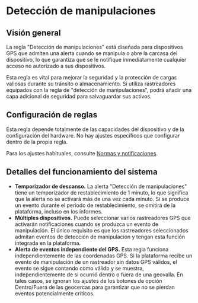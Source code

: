# Detección de manipulaciones

## Visión general

La regla "Detección de manipulaciones" está diseñada para dispositivos GPS que admiten una alerta cuando se manipula o abre la carcasa del dispositivo, lo que garantiza que se le notifique inmediatamente cualquier acceso no autorizado a sus dispositivos.

Esta regla es vital para mejorar la seguridad y la protección de cargas valiosas durante su tránsito o almacenamiento. Si utiliza rastreadores equipados con la regla de "detección de manipulaciones", podrá añadir una capa adicional de seguridad para salvaguardar sus activos.

## Configuración de reglas

Esta regla depende totalmente de las capacidades del dispositivo y de la configuración del hardware. No hay ajustes específicos que configurar dentro de la propia regla.

Para los ajustes habituales, consulte [Normas y notificaciones](../).

## Detalles del funcionamiento del sistema

* **Temporizador de descanso.** La alerta "Detección de manipulaciones" tiene un temporizador de restablecimiento de 1 minuto, lo que significa que la alerta no se activará más de una vez cada minuto. Si se produce un evento durante el periodo de restablecimiento, se omitirá de la plataforma, incluso en los informes.
* **Múltiples dispositivos.** Puede seleccionar varios rastreadores GPS que activarán notificaciones cuando se produzca un evento de manipulación. El único requisito es que los rastreadores seleccionados admitan eventos de detección de manipulación y tengan esta función integrada en la plataforma.
* **Alerta de eventos independiente del GPS.** Esta regla funciona independientemente de las coordenadas GPS. Si la plataforma recibe un evento de manipulación de un rastreador sin datos GPS válidos, el evento se sigue contando como válido y se muestra, independientemente de si ocurrió dentro o fuera de una geovalla. En tales casos, se ignoran los ajustes de los botones de opción Dentro/Fuera de las geocercas para garantizar que no se pierdan eventos potencialmente críticos.
